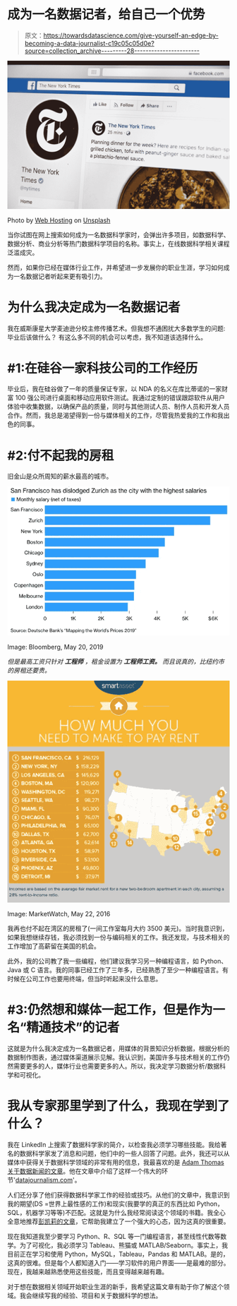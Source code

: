 # 成为一名数据记者，给自己一个优势

> 原文：<https://towardsdatascience.com/give-yourself-an-edge-by-becoming-a-data-journalist-c19c05c05d0e?source=collection_archive---------28----------------------->

![](img/8d0fa74ba5cd74f541d5e53fae7daedf.png)

Photo by [Web Hosting](https://unsplash.com/@webaroo?utm_source=medium&utm_medium=referral) on [Unsplash](https://unsplash.com?utm_source=medium&utm_medium=referral)

当你试图在网上搜索如何成为一名数据科学家时，会弹出许多项目，如数据科学、数据分析、商业分析等热门数据科学项目的名称。事实上，在线数据科学相关课程泛滥成灾。

然而，如果你已经在媒体行业工作，并希望进一步发展你的职业生涯，学习如何成为一名数据记者听起来更有吸引力。

# 为什么我决定成为一名数据记者

我在威斯康星大学麦迪逊分校主修传播艺术。但我想不通困扰大多数学生的问题:毕业后该做什么？
有这么多不同的机会可以考虑，我不知道该选择什么。

# #1:在硅谷一家科技公司的工作经历

毕业后，我在硅谷做了一年的质量保证专家，以 NDA 的名义在库比蒂诺的一家财富 100 强公司进行桌面和移动应用软件测试。我通过定制的错误跟踪软件从用户体验中收集数据，以确保产品的质量，同时与其他测试人员、制作人员和开发人员合作。然而，我总是渴望得到一份与媒体相关的工作，尽管我热爱我的工作和我出色的同事。

# #2:付不起我的房租

旧金山是众所周知的薪水最高的城市。

![](img/d6811cbdefa13559d29dece683662af1.png)

Image: Bloomberg, May 20, 2019

*但是最高工资只针对* ***工程师*** *，租金设置为* ***工程师工资。*** *而且说真的，比纽约市的房租还要贵。*

![](img/245836a113ea0cf325f12280b9c7ca99.png)

Image: MarketWatch, May 22, 2016

我再也付不起在湾区的房租了(一间工作室每月大约 3500 美元)。当时我意识到，如果我想继续存钱，我必须找到一份与编码相关的工作。我还发现，与技术相关的工作增加了高薪留在美国的机会。

此外，我的公司教了我一些编程，他们建议我学习另一种编程语言，如 Python、Java 或 C 语言。我的同事已经工作了三年多，已经熟悉了至少一种编程语言。有时候在公司工作也要用终端，但当时听起来没什么意思。

# #3:仍然想和媒体一起工作，但是作为一名“精通技术”的记者

这就是为什么我决定成为一名数据记者，用媒体的背景知识分析数据，根据分析的数据制作图表，通过媒体渠道展示见解。我认识到，美国许多与技术相关的工作仍然需要更多的人，媒体行业也需要更多的人。所以，我决定学习数据分析/数据科学和可视化。

# 我从专家那里学到了什么，我现在学到了什么？

我在 LinkedIn 上搜索了数据科学家的简介，以检查我必须学习哪些技能。我给著名的数据科学家发了消息和问题，他们中的一些人回答了问题。此外，我还可以从媒体中获得关于数据科学领域的非常有用的信息，我最喜欢的是 [Adam Thomas 关于数据新闻的文章](/we-are-the-european-journalism-centre/datajournalism-com-where-journalism-meets-data-ea02a3f0d445)。他在文章中介绍了这样一个伟大的环节'[datajournalism.com](https://datajournalism.com)'。

人们还分享了他们获得数据科学家工作的经验或技巧。从他们的文章中，我意识到我的期望(DS =世界上最性感的工作)和现实(我要学的真正的东西比如 Python，SQL，机器学习等等)不匹配。这就是为什么我经常阅读这个领域的书籍。我全心全意地推荐[彭凯莉的文章](/how-to-land-a-data-scientist-job-at-your-dream-company-my-journey-to-airbnb-f6a1e99892e8)，它帮助我建立了一个强大的心态，因为这真的很重要。

现在我知道我至少要学习 Python、R、SQL 等一门编程语言，甚至线性代数等数学。为了可视化，我必须学习 Tableau、熊猫或 MATLAB/Seaborn。事实上，我目前正在学习和使用 Python，MySQL，Tableau，Pandas 和 MATLAB。是的，这真的很难。但是每个人都知道入门——学习软件的用户界面——是最难的部分。现在，我越来越熟悉使用这些技能，而且变得越来越有趣。

对于想在数据相关领域开始职业生涯的新手，我希望这篇文章有助于你了解这个领域。我会继续写我的经验、项目和关于数据科学的想法。